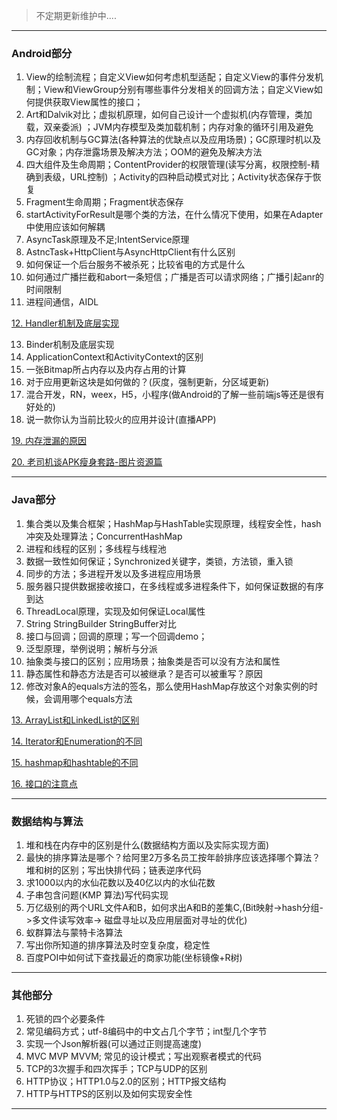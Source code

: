 > 不定期更新维护中....


----------

### **Android部分**

1. View的绘制流程；自定义View如何考虑机型适配；自定义View的事件分发机制；View和ViewGroup分别有哪些事件分发相关的回调方法；自定义View如何提供获取View属性的接口；
2. Art和Dalvik对比；虚拟机原理，如何自己设计一个虚拟机(内存管理，类加载，双亲委派)
   ；JVM内存模型及类加载机制；内存对象的循环引用及避免
3. 内存回收机制与GC算法(各种算法的优缺点以及应用场景)；GC原理时机以及GC对象；内存泄露场景及解决方法；OOM的避免及解决方法
4. 四大组件及生命周期；ContentProvider的权限管理(读写分离，权限控制-精确到表级，URL控制)
   ；Activity的四种启动模式对比；Activity状态保存于恢复
5. Fragment生命周期；Fragment状态保存
6. startActivityForResult是哪个类的方法，在什么情况下使用，如果在Adapter中使用应该如何解耦
7. AsyncTask原理及不足;IntentService原理
8. AstncTask+HttpClient与AsyncHttpClient有什么区别
9. 如何保证一个后台服务不被杀死；比较省电的方式是什么
10. 如何通过广播拦截和abort一条短信；广播是否可以请求网络；广播引起anr的时间限制
11. 进程间通信，AIDL

[12. Handler机制及底层实现](https://github.com/crazyandcoder/job_interview/blob/master/articles/Handler%E6%9C%BA%E5%88%B6.md)

13. Binder机制及底层实现
14. ApplicationContext和ActivityContext的区别
15. 一张Bitmap所占内存以及内存占用的计算
16. 对于应用更新这块是如何做的？(灰度，强制更新，分区域更新)
17. 混合开发，RN，weex，H5，小程序(做Android的了解一些前端js等还是很有好处的)
18. 说一款你认为当前比较火的应用并设计(直播APP)

[19. 内存泄漏的原因](https://github.com/crazyandcoder/job_interview/blob/master/articles/%E5%86%85%E5%AD%98%E6%B3%84%E6%BC%8F%E7%9A%84%E5%8E%9F%E5%9B%A0.md)

[20. 老司机谈APK瘦身套路-图片资源篇](http://blog.csdn.net/mynameishuangshuai/article/details/51752832)

----------

### **Java部分**

1. 集合类以及集合框架；HashMap与HashTable实现原理，线程安全性，hash冲突及处理算法；ConcurrentHashMap
2. 进程和线程的区别；多线程与线程池
3. 数据一致性如何保证；Synchronized关键字，类锁，方法锁，重入锁
4. 同步的方法；多进程开发以及多进程应用场景
5. 服务器只提供数据接收接口，在多线程或多进程条件下，如何保证数据的有序到达
6. ThreadLocal原理，实现及如何保证Local属性
7. String StringBuilder StringBuffer对比
8. 接口与回调；回调的原理；写一个回调demo；
9. 泛型原理，举例说明；解析与分派
10. 抽象类与接口的区别；应用场景；抽象类是否可以没有方法和属性
11. 静态属性和静态方法是否可以被继承？是否可以被重写？原因
12. 修改对象A的equals方法的签名，那么使用HashMap存放这个对象实例的时候，会调用哪个equals方法

[13. ArrayList和LinkedList的区别](https://github.com/crazyandcoder/job_interview/blob/master/articles/ArrayList%E5%92%8CLinkedList%E7%9A%84%E5%8C%BA%E5%88%AB.md)

[14. Iterator和Enumeration的不同](https://github.com/crazyandcoder/job_interview/blob/master/articles/Iterator%E5%92%8CEnumeration%E7%9A%84%E4%B8%8D%E5%90%8C.md)

[15. hashmap和hashtable的不同](https://github.com/crazyandcoder/job_interview/blob/master/articles/hashmap%E5%92%8Chashtable%E7%9A%84%E4%B8%8D%E5%90%8C.md)

[16. 接口的注意点](https://github.com/crazyandcoder/job_interview/blob/master/articles/%E6%8E%A5%E5%8F%A3%E7%9A%84%E6%B3%A8%E6%84%8F%E7%82%B9.md)



----------

### **数据结构与算法**

1. 堆和栈在内存中的区别是什么(数据结构方面以及实际实现方面)
2. 最快的排序算法是哪个？给阿里2万多名员工按年龄排序应该选择哪个算法？堆和树的区别；写出快排代码；链表逆序代码
3. 求1000以内的水仙花数以及40亿以内的水仙花数
4. 子串包含问题(KMP 算法)写代码实现
5. 万亿级别的两个URL文件A和B，如何求出A和B的差集C,(Bit映射->hash分组->多文件读写效率->
   磁盘寻址以及应用层面对寻址的优化)
6. 蚁群算法与蒙特卡洛算法
7. 写出你所知道的排序算法及时空复杂度，稳定性
8. 百度POI中如何试下查找最近的商家功能(坐标镜像+R树)

----------

### **其他部分**

1. 死锁的四个必要条件
2. 常见编码方式；utf-8编码中的中文占几个字节；int型几个字节
3. 实现一个Json解析器(可以通过正则提高速度)
4. MVC MVP MVVM; 常见的设计模式；写出观察者模式的代码
5. TCP的3次握手和四次挥手；TCP与UDP的区别
6. HTTP协议；HTTP1.0与2.0的区别；HTTP报文结构
7. HTTP与HTTPS的区别以及如何实现安全性

----------
